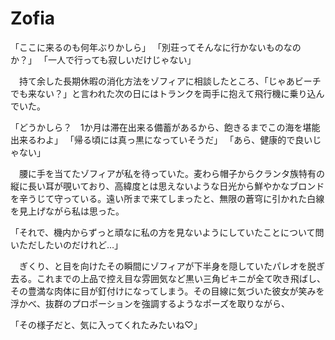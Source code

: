 # Zofia
「ここに来るのも何年ぶりかしら」
「別荘ってそんなに行かないものなのか？」
「一人で行っても寂しいだけじゃない」

　持て余した長期休暇の消化方法をゾフィアに相談したところ、「じゃあビーチでも来ない？」と言われた次の日にはトランクを両手に抱えて飛行機に乗り込んでいた。

「どうかしら？　1か月は滞在出来る備蓄があるから、飽きるまでこの海を堪能出来るわよ」
「帰る頃には真っ黒になっていそうだ」
「あら、健康的で良いじゃない」

　腰に手を当てたゾフィアが私を待っていた。麦わら帽子からクランタ族特有の縦に長い耳が覗いており、高緯度とは思えないような日光から鮮やかなブロンドを辛うじて守っている。遠い所まで来てしまったと、無限の蒼穹に引かれた白線を見上げながら私は思った。

「それで、機内からずっと頑なに私の方を見ないようにしていたことについて問いただしたいのだけれど…」

　ぎくり、と目を向けたその瞬間にゾフィアが下半身を隠していたパレオを脱ぎ去る。これまでの上品で控え目な雰囲気など黒い三角ビキニが全て吹き飛ばし、その豊満な肉体に目が釘付けになってしまう。その目線に気づいた彼女が笑みを浮かべ、抜群のプロポーションを強調するようなポーズを取りながら、

「その様子だと、気に入ってくれたみたいね♡」
